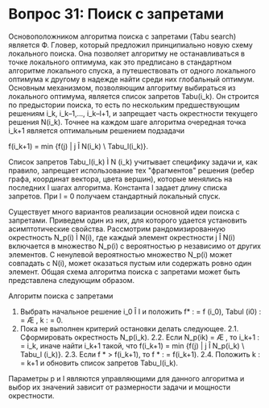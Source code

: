 # Вопрос 31: Поиск с запретами

Основоположником алгоритма поиска с запретами (Tabu search) является Ф. Гловер, который предложил принципиально новую схему локального поиска. Она позволяет алгоритму не останавливаться в точке локального оптимума, как это предписано в стандартном алгоритме локального спуска, а путешествовать от одного локального оптимума к другому в надежде найти среди них глобальный оптимум. Основным механизмом, позволяющим алгоритму выбираться из локального оптимума, является список запретов Tabu(i_k). Он строится по предыстории поиска, то есть по нескольким предшествующим решениям i_k, i_k–1,…, i_k–l+1, и запрещает часть окрестности текущего решения N(i_k). Точнее на каждом шаге алгоритма очередная точка i_k+1 является оптимальным решением подзадачи

f(i_k+1) = min {f(j) | j Î N(i_k) \ Tabu_l(i_k)}.

Список запретов Tabu_l(i_k) Ì N (i_k) учитывает специфику задачи и, как правило, запрещает использование тех "фрагментов" решения (ребер графа, координат вектора, цвета вершин), которые менялись на последних l шагах алгоритма. Константа l задает длину списка запретов. При l = 0 получаем стандартный локальный спуск.

Существует много вариантов реализации основной идеи поиска с запретами. Приведем один из них, для которого удается установить асимптотические свойства. Рассмотрим рандомизированную окрестность N_p(i) Ì N(i), где каждый элемент окрестности j Î N(i) включается в множество N_p(i) с вероятностью p независимо от других элементов. С ненулевой вероятностью множество N_p(i) может совпадать с N(i), может оказаться пустым или содержать ровно один элемент. Общая схема алгоритма поиска с запретами может быть представлена следующим образом.

Алгоритм поиска с запретами
1. Выбрать начальное решение i_0 Î I и положить
f* : = f (i_0), Tabul (i0) : = Æ , k : = 0.
2. Пока не выполнен критерий остановки делать следующее.
2.1. Сформировать окрестность N_p(i_k).
2.2. Если N_p(ik) = Æ , то i_k+1 : = i_k, иначе найти i_k+1 такой, что
f(i_k+1) = min {f(j) | j Î N_p(i_k) \ Tabu_l (i_k)}.
2.3. Если f * > f(i_k+1), то f * : = f(i_k+1).
2.4. Положить k : = k+1 и обновить список запретов Tabu_l(i_k).

Параметры p и l являются управляющими для данного алгоритма и выбор их значений зависит от размерности задачи и мощности окрестности.
